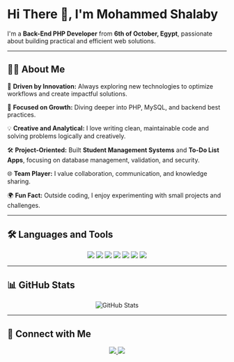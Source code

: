 # Hi There 👋, I'm Mohammed Shalaby

I'm a **Back-End PHP Developer** from **6th of October, Egypt**, passionate about building practical and efficient web solutions.  

---

## 👨‍💻 About Me
🚀 **Driven by Innovation:** Always exploring new technologies to optimize workflows and create impactful solutions.  

🎯 **Focused on Growth:** Diving deeper into PHP, MySQL, and backend best practices.  

💡 **Creative and Analytical:** I love writing clean, maintainable code and solving problems logically and creatively.  

🛠️ **Project-Oriented:** Built **Student Management Systems** and **To-Do List Apps**, focusing on database management, validation, and security.  

🌐 **Team Player:** I value collaboration, communication, and knowledge sharing.  

🌍 **Fun Fact:** Outside coding, I enjoy experimenting with small projects and challenges.  

---

## 🛠️ Languages and Tools
<p align="center">
  <img src="https://img.shields.io/badge/PHP-777BB4?style=for-the-badge&logo=php&logoColor=white" />
  <img src="https://img.shields.io/badge/MySQL-005C84?style=for-the-badge&logo=mysql&logoColor=white" />
  <img src="https://img.shields.io/badge/HTML5-E34F26?style=for-the-badge&logo=html5&logoColor=white" />
  <img src="https://img.shields.io/badge/CSS3-1572B6?style=for-the-badge&logo=css3&logoColor=white" />
  <img src="https://img.shields.io/badge/JavaScript-F7DF1E?style=for-the-badge&logo=javascript&logoColor=black" />
  <img src="https://img.shields.io/badge/Bootstrap-563D7C?style=for-the-badge&logo=bootstrap&logoColor=white" />
  <img src="https://img.shields.io/badge/Validation%20&%20Security-323330?style=for-the-badge&logo=shield&logoColor=white" />
</p>

---

## 📊 GitHub Stats
<p align="center">
  <img src="https://github-readme-stats.vercel.app/api?username=shalaby1222&show_icons=true&theme=radical" alt="GitHub Stats" />
</p>

---

## 🤝 Connect with Me
<p align="center">
  <a href="https://www.linkedin.com/in/moredash" target="_blank">
    <img src="https://img.shields.io/badge/LinkedIn-0A66C2?style=for-the-badge&logo=linkedin&logoColor=white" />
  </a>
  <a href="mailto:momoshalaby46@gmail.com">
    <img src="https://img.shields.io/badge/Email-D14836?style=for-the-badge&logo=gmail&logoColor=white" />
  </a>
</p>
